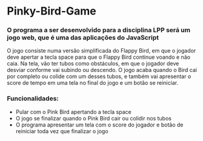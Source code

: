 # Pinky-Bird-Game 
### O programa a ser desenvolvido para a disciplina LPP será um jogo web, que é uma das aplicações do JavaScript 

  O jogo consiste numa versão simplificada do Flappy Bird, em que o jogador deve apertar a tecla space para que o Flappy Bird continue voando e não caia. Na tela, vão ter tubos como obstáculos, em que o jogador deve desviar conforme vai subindo ou descendo. O jogo acaba quando o Bird cai por completo ou colide com um desses tubos, e também vai apresentar o score de tempo em uma tela no final do jogo e um botão se reiniciar.

### Funcionalidades:
- Pular com o Pink Bird apertando a tecla space
- O jogo se finalizar quando o Pink Bird cair ou colidir nos tubos
- O programa apresentar um tela com o score do jogador e botão de reiniciar toda vez que finalizar o jogo
